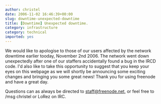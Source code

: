 ```yaml
---
author: christel
date: 2006-11-02 16:46:39+00:00
slug: downtime-unexpected-downtime
title: [Downtime] Unexpected downtime.
category: infrastructure
category: technical
imported: yes
---
```

We would like to apologise to those of our users affected by the network downtime earlier tooday, November 2nd 2006. The network went down unexpectedly after one of our staffers accidentally found a bug in the IRCD code.
I'd also like to take this opportunity to suggest that you keep your eyes on this webpage as we will shortly be announcing some exciting changes and bringing you some great news!
Thank you for using freenode and have a great day.

Questions can as always be directed to staff@freenode.net, or feel free to /msg christel or LoRez on IRC.

